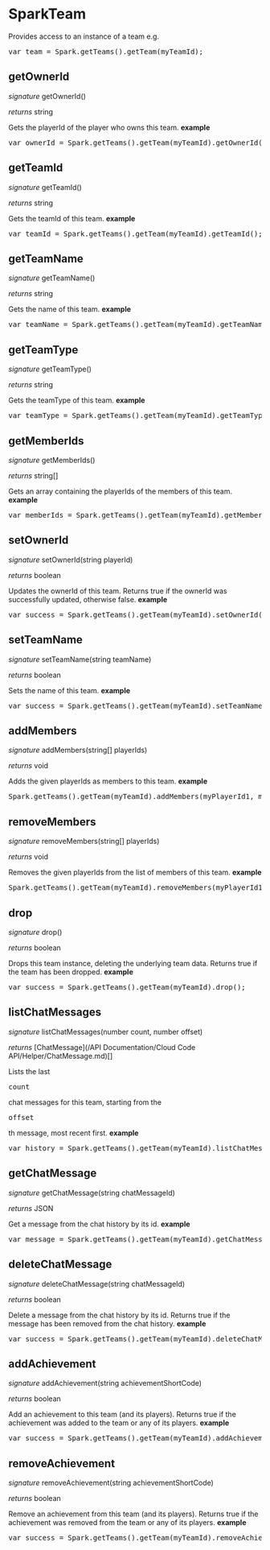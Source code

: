 # SparkTeam

Provides access to an instance of a team
e.g.
<pre rel="highlighter" code-brush="js" contenteditable="false">var team = Spark.getTeams().getTeam(myTeamId);</pre>


## getOwnerId

_signature_ getOwnerId()</p>
_returns_ string</p>

Gets the playerId of the player who owns this team.
<b>example</b>
<pre rel="highlighter" code-brush="js" contenteditable="false">var ownerId = Spark.getTeams().getTeam(myTeamId).getOwnerId();</pre>

## getTeamId

_signature_ getTeamId()</p>
_returns_ string</p>

Gets the teamId of this team.
<b>example</b>
<pre rel="highlighter" code-brush="js" contenteditable="false">var teamId = Spark.getTeams().getTeam(myTeamId).getTeamId();</pre>

## getTeamName

_signature_ getTeamName()</p>
_returns_ string</p>

Gets the name of this team.
<b>example</b>
<pre rel="highlighter" code-brush="js" contenteditable="false">var teamName = Spark.getTeams().getTeam(myTeamId).getTeamName();</pre>

## getTeamType

_signature_ getTeamType()</p>
_returns_ string</p>

Gets the teamType of this team.
<b>example</b>
<pre rel="highlighter" code-brush="js" contenteditable="false">var teamType = Spark.getTeams().getTeam(myTeamId).getTeamType();</pre>

## getMemberIds

_signature_ getMemberIds()</p>
_returns_ string[]</p>

Gets an array containing the playerIds of the members of this team.
<b>example</b>
<pre rel="highlighter" code-brush="js" contenteditable="false">var memberIds = Spark.getTeams().getTeam(myTeamId).getMemberIds();</pre>

## setOwnerId

_signature_ setOwnerId(string playerId)</p>
_returns_ boolean</p>

Updates the ownerId of this team.
Returns true if the ownerId was successfully updated, otherwise false.
<b>example</b>
<pre rel="highlighter" code-brush="js" contenteditable="false">var success = Spark.getTeams().getTeam(myTeamId).setOwnerId(newOwnerId);</pre>

## setTeamName

_signature_ setTeamName(string teamName)</p>
_returns_ boolean</p>

Sets the name of this team.
<b>example</b>
<pre rel="highlighter" code-brush="js" contenteditable="false">var success = Spark.getTeams().getTeam(myTeamId).setTeamName("TeamName");</pre>

## addMembers

_signature_ addMembers(string[] playerIds)</p>
_returns_ void</p>

Adds the given playerIds as members to this team.
<b>example</b>
<pre rel="highlighter" code-brush="js" contenteditable="false">Spark.getTeams().getTeam(myTeamId).addMembers(myPlayerId1, myPlayerId2);</pre>

## removeMembers

_signature_ removeMembers(string[] playerIds)</p>
_returns_ void</p>

Removes the given playerIds from the list of members of this team.
<b>example</b>
<pre rel="highlighter" code-brush="js" contenteditable="false">Spark.getTeams().getTeam(myTeamId).removeMembers(myPlayerId1, myPlayerId2);</pre>

## drop

_signature_ drop()</p>
_returns_ boolean</p>

Drops this team instance, deleting the underlying team data.
Returns true if the team has been dropped.
<b>example</b>
<pre rel="highlighter" code-brush="js" contenteditable="false">var success = Spark.getTeams().getTeam(myTeamId).drop();</pre>

## listChatMessages

_signature_ listChatMessages(number count, number offset)</p>
_returns_ [ChatMessage](/API Documentation/Cloud Code API/Helper/ChatMessage.md)[]</p>

Lists the last <pre>count</pre> chat messages for this team, starting from the <pre>offset</pre>th message, most recent first.
<b>example</b>
<pre rel="highlighter" code-brush="js" contenteditable="false">var history = Spark.getTeams().getTeam(myTeamId).listChatMessages(50, 0);</pre>

## getChatMessage

_signature_ getChatMessage(string chatMessageId)</p>
_returns_ JSON</p>

Get a message from the chat history by its id.
<b>example</b>
<pre rel="highlighter" code-brush="js" contenteditable="false">var message = Spark.getTeams().getTeam(myTeamId).getChatMessage(chatMessageId);</pre>

## deleteChatMessage

_signature_ deleteChatMessage(string chatMessageId)</p>
_returns_ boolean</p>

Delete a message from the chat history by its id.
Returns true if the message has been removed from the chat history.
<b>example</b>
<pre rel="highlighter" code-brush="js" contenteditable="false">var success = Spark.getTeams().getTeam(myTeamId).deleteChatMessage(chatMessageId);</pre>

## addAchievement

_signature_ addAchievement(string achievementShortCode)</p>
_returns_ boolean</p>

Add an achievement to this team (and its players).
Returns true if the achievement was added to the team or any of its players.
<b>example</b>
<pre rel="highlighter" code-brush="js" contenteditable="false">var success = Spark.getTeams().getTeam(myTeamId).addAchievement(achievementShortCode);</pre>

## removeAchievement

_signature_ removeAchievement(string achievementShortCode)</p>
_returns_ boolean</p>

Remove an achievement from this team (and its players).
Returns true if the achievement was removed from the team or any of its players.
<b>example</b>
<pre rel="highlighter" code-brush="js" contenteditable="false">var success = Spark.getTeams().getTeam(myTeamId).removeAchievement(achievementShortCode);</pre>
